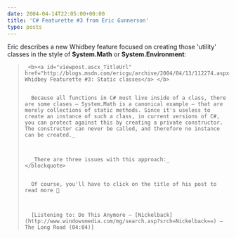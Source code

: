 ```yaml
---
date: 2004-04-14T22:05:00+00:00
title: 'C# Featurette #3 from Eric Gunnerson'
type: posts
---
```

Eric describes a new Whidbey feature focused on creating those 'utility' classes in the style of **System.Math** or **System.Environment**:

<blockquote dir="ltr" style="MARGIN-RIGHT: 0px">

    _<b><a id="viewpost.ascx_TitleUrl" href="http://blogs.msdn.com/ericgu/archive/2004/04/13/112274.aspx">C# Whidbey Featurette #3: Static classes</a> </b>


      Because all functions in C# must live inside of a class, there are some clases – System.Math is a canonical example – that are merely collections of static methods. Since it's useless to create an instance of such a class, in current versions of C#, you can protect against this by creating a private constructor. The constructor can never be called, and therefore no instance can be created._



      _There are three issues with this approach:_
    </blockquote>


      Of course, you'll have to click on the title of his post to read more 🙂



      [Listening to: Do This Anymore – [Nickelback](http://www.windowsmedia.com/mg/search.asp?srch=Nickelback==) – The Long Road (04:04)]
